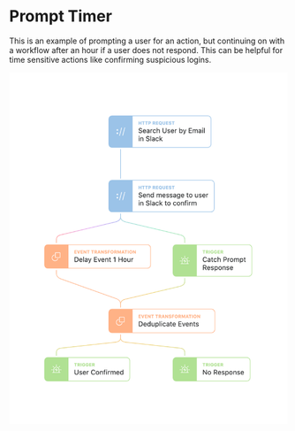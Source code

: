 # Prompt Timer
This is an example of prompting a user for an action, but continuing on with a workflow after an hour if a user does not respond. This can be helpful for time sensitive actions like confirming suspicious logins.

![loops](../../assets/common_prompt-timer.png)
